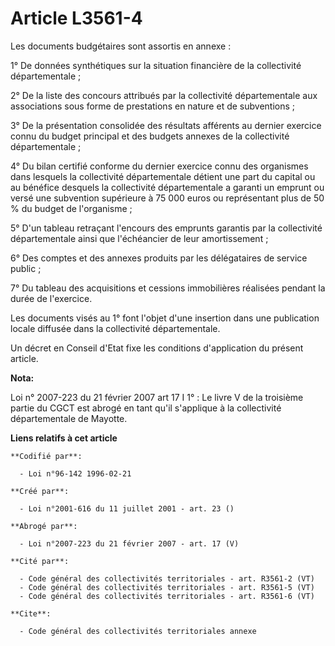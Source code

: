# Article L3561-4

Les documents budgétaires sont assortis en annexe :

1° De données synthétiques sur la situation financière de la collectivité départementale ;

2° De la liste des concours attribués par la collectivité départementale aux associations sous forme de prestations en nature
et de subventions ;

3° De la présentation consolidée des résultats afférents au dernier exercice connu du budget principal et des budgets annexes
de la collectivité départementale ;

4° Du bilan certifié conforme du dernier exercice connu des organismes dans lesquels la collectivité départementale détient
une part du capital ou au bénéfice desquels la collectivité départementale a garanti un emprunt ou versé une subvention
supérieure à 75 000 euros ou représentant plus de 50 % du budget de l'organisme ;

5° D'un tableau retraçant l'encours des emprunts garantis par la collectivité départementale ainsi que l'échéancier de leur
amortissement ;

6° Des comptes et des annexes produits par les délégataires de service public ;

7° Du tableau des acquisitions et cessions immobilières réalisées pendant la durée de l'exercice.

Les documents visés au 1° font l'objet d'une insertion dans une publication locale diffusée dans la collectivité
départementale.

Un décret en Conseil d'Etat fixe les conditions d'application du présent article.

**Nota:**

Loi n° 2007-223 du 21 février 2007 art 17 I 1° : Le livre V de la troisième partie du CGCT est abrogé en tant qu'il
s'applique à la collectivité départementale de Mayotte.

**Liens relatifs à cet article**

	**Codifié par**:

	  - Loi n°96-142 1996-02-21

	**Créé par**:

	  - Loi n°2001-616 du 11 juillet 2001 - art. 23 ()

	**Abrogé par**:

	  - Loi n°2007-223 du 21 février 2007 - art. 17 (V)

	**Cité par**:

	  - Code général des collectivités territoriales - art. R3561-2 (VT)
	  - Code général des collectivités territoriales - art. R3561-5 (VT)
	  - Code général des collectivités territoriales - art. R3561-6 (VT)

	**Cite**:

	  - Code général des collectivités territoriales annexe
